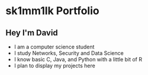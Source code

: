 # sk1mm1lk Portfolio

## Hey I'm David
- I am a computer science student
- I study Networks, Security and Data Science
- I know basic C, Java, and Python with a little bit of R
- I plan to display my projects here
